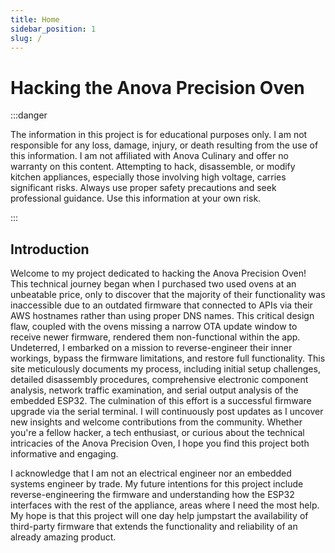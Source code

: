 ```yaml
---
title: Home
sidebar_position: 1
slug: /
---
```


# Hacking the Anova Precision Oven

:::danger

The information in this project is for educational purposes only. I am not responsible for any loss, damage, injury, or death resulting from the use of this information. I am not affiliated with Anova Culinary and offer no warranty on this content. Attempting to hack, disassemble, or modify kitchen appliances, especially those involving high voltage, carries significant risks. Always use proper safety precautions and seek professional guidance. Use this information at your own risk.

:::

## Introduction

Welcome to my project dedicated to hacking the Anova Precision Oven! This technical journey began when I purchased two used ovens at an unbeatable price, only to discover that the majority of their functionality was inaccessible due to an outdated firmware that connected to APIs via their AWS hostnames rather than using proper DNS names. This critical design flaw, coupled with the ovens missing a narrow OTA update window to receive newer firmware, rendered them non-functional within the app. Undeterred, I embarked on a mission to reverse-engineer their inner workings, bypass the firmware limitations, and restore full functionality. This site meticulously documents my process, including initial setup challenges, detailed disassembly procedures, comprehensive electronic component analysis, network traffic examination, and serial output analysis of the embedded ESP32. The culmination of this effort is a successful firmware upgrade via the serial terminal. I will continuously post updates as I uncover new insights and welcome contributions from the community. Whether you're a fellow hacker, a tech enthusiast, or curious about the technical intricacies of the Anova Precision Oven, I hope you find this project both informative and engaging.

I acknowledge that I am not an electrical engineer nor an embedded systems engineer by trade. My future intentions for this project include reverse-engineering the firmware and understanding how the ESP32 interfaces with the rest of the appliance, areas where I need the most help. My hope is that this project will one day help jumpstart the availability of third-party firmware that extends the functionality and reliability of an already amazing product.